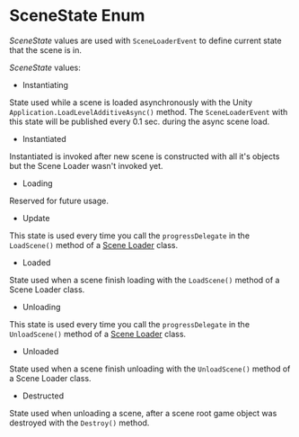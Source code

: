 # SceneState Enum

_SceneState_ values are used with `SceneLoaderEvent` to define current state that the scene is in.

_SceneState_ values:

* Instantiating

State used while a scene is loaded asynchronously with the Unity `Application.LoadLevelAdditiveAsync()` method. The `SceneLoaderEvent` with this state will be published every 0.1 sec. during the async scene load.

* Instantiated

Instantiated is invoked after new scene is constructed with all it's objects but the Scene Loader wasn't invoked yet.

* Loading

Reserved for future usage.

* Update

This state is used every time you call the `progressDelegate` in the `LoadScene()` method of a [Scene Loader](scene-loaders.md) class.

* Loaded

State used when a scene finish loading with the `LoadScene()` method of a Scene Loader class.

* Unloading

This state is used every time you call the `progressDelegate` in the `UnloadScene()` method of a [Scene Loader](scene-loaders.md) class.

* Unloaded

State used when a scene finish unloading with the `UnloadScene()` method of a Scene Loader class.

* Destructed

State used when unloading a scene, after a scene root game object was destroyed with the `Destroy()` method.
